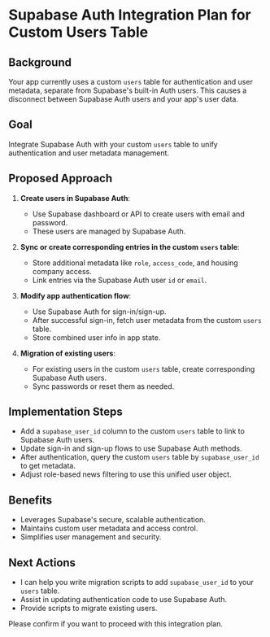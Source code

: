# Supabase Auth Integration Plan for Custom Users Table

## Background

Your app currently uses a custom `users` table for authentication and user metadata, separate from Supabase's built-in Auth users. This causes a disconnect between Supabase Auth users and your app's user data.

## Goal

Integrate Supabase Auth with your custom `users` table to unify authentication and user metadata management.

## Proposed Approach

1. **Create users in Supabase Auth**:
   - Use Supabase dashboard or API to create users with email and password.
   - These users are managed by Supabase Auth.

2. **Sync or create corresponding entries in the custom `users` table**:
   - Store additional metadata like `role`, `access_code`, and housing company access.
   - Link entries via the Supabase Auth user `id` or `email`.

3. **Modify app authentication flow**:
   - Use Supabase Auth for sign-in/sign-up.
   - After successful sign-in, fetch user metadata from the custom `users` table.
   - Store combined user info in app state.

4. **Migration of existing users**:
   - For existing users in the custom `users` table, create corresponding Supabase Auth users.
   - Sync passwords or reset them as needed.

## Implementation Steps

- Add a `supabase_user_id` column to the custom `users` table to link to Supabase Auth users.
- Update sign-in and sign-up flows to use Supabase Auth methods.
- After authentication, query the custom `users` table by `supabase_user_id` to get metadata.
- Adjust role-based news filtering to use this unified user object.

## Benefits

- Leverages Supabase's secure, scalable authentication.
- Maintains custom user metadata and access control.
- Simplifies user management and security.

## Next Actions

- I can help you write migration scripts to add `supabase_user_id` to your `users` table.
- Assist in updating authentication code to use Supabase Auth.
- Provide scripts to migrate existing users.

Please confirm if you want to proceed with this integration plan.